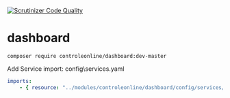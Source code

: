 [![Scrutinizer Code Quality](https://scrutinizer-ci.com/g/controleonline/api-platform-dashboard/badges/quality-score.png?b=master)](https://scrutinizer-ci.com/g/controleonline/api-platform-dashboard/?branch=master)

# dashboard


`composer require controleonline/dashboard:dev-master`


Add Service import:
config\services.yaml

```yaml
imports:
    - { resource: "../modules/controleonline/dashboard/config/services/services.yaml" }    
```
